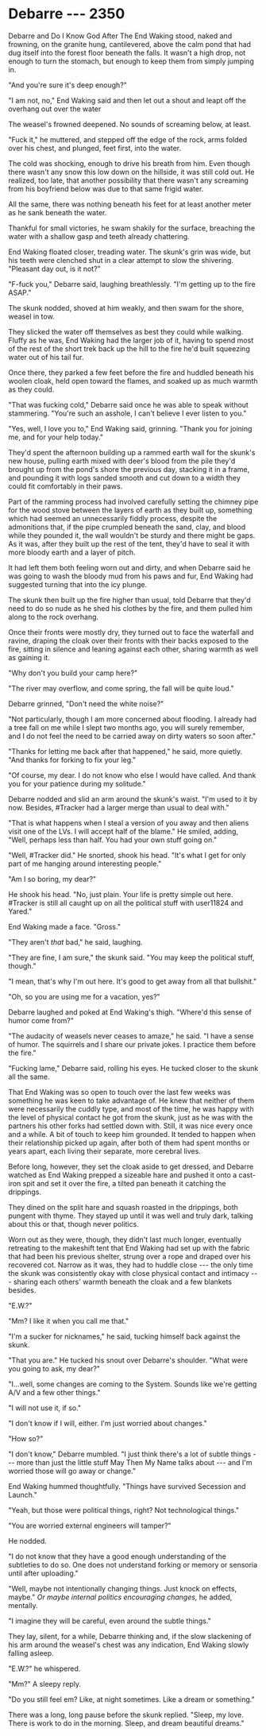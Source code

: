 # Debarre --- 2350

Debarre and Do I Know God After The End Waking stood, naked and frowning, on the granite hung, cantilevered, above the calm pond that had dug itself into the forest floor beneath the falls. It wasn't a high drop, not enough to turn the stomach, but enough to keep them from simply jumping in.

"And you're sure it's deep enough?"

"I am not, no," End Waking said and then let out a shout and leapt off the overhang out over the water

The weasel's frowned deepened. No sounds of screaming below, at least.

"Fuck it," he muttered, and stepped off the edge of the rock, arms folded over his chest, and plunged, feet first, into the water.

The cold was shocking, enough to drive his breath from him. Even though there wasn't any snow this low down on the hillside, it was still cold out. He realized, too late, that another possibility that there wasn't any screaming from his boyfriend below was due to that same frigid water.

All the same, there was nothing beneath his feet for at least another meter as he sank beneath the water.

Thankful for small victories, he swam shakily for the surface, breaching the water with a shallow gasp and teeth already chattering.

End Waking floated closer, treading water. The skunk's grin was wide, but his teeth were clenched shut in a clear attempt to slow the shivering. "Pleasant day out, is it not?"

"F-fuck you," Debarre said, laughing breathlessly. "I'm getting up to the fire ASAP."

The skunk nodded, shoved at him weakly, and then swam for the shore, weasel in tow.

They slicked the water off themselves as best they could while walking. Fluffy as he was, End Waking had the larger job of it, having to spend most of the rest of the short trek back up the hill to the fire he'd built squeezing water out of his tail fur.

Once there, they parked a few feet before the fire and huddled beneath his woolen cloak, held open toward the flames, and soaked up as much warmth as they could.

"That was fucking cold," Debarre said once he was able to speak without stammering. "You're such an asshole, I can't believe I ever listen to you."

"Yes, well, I love you to," End Waking said, grinning. "Thank you for joining me, and for your help today."

They'd spent the afternoon building up a rammed earth wall for the skunk's new house, pulling earth mixed with deer's blood from the pile they'd brought up from the pond's shore the previous day, stacking it in a frame, and pounding it with logs sanded smooth and cut down to a width they could fit comfortably in their paws.

Part of the ramming process had involved carefully setting the chimney pipe for the wood stove between the layers of earth as they built up, something which had seemed an unnecessarily fiddly process, despite the admonitions that, if the pipe crumpled beneath the sand, clay, and blood while they pounded it, the wall wouldn't be sturdy and there might be gaps. As it was, after they built up the rest of the tent, they'd have to seal it with more bloody earth and a layer of pitch.

It had left them both feeling worn out and dirty, and when Debarre said he was going to wash the bloody mud from his paws and fur, End Waking had suggested turning that into the icy plunge.

The skunk then built up the fire higher than usual, told Debarre that they'd need to do so nude as he shed his clothes by the fire, and them pulled him along to the rock overhang.

Once their fronts were mostly dry, they turned out to face the waterfall and ravine, draping the cloak over their fronts with their backs exposed to the fire, sitting in silence and leaning against each other, sharing warmth as well as gaining it.

"Why don't you build your camp here?"

"The river may overflow, and come spring, the fall will be quite loud."

Debarre grinned, "Don't need the white noise?"

"Not particularly, though I am more concerned about flooding. I already had a tree fall on me while I slept two months ago, you will surely remember, and I do not feel the need to be carried away on dirty waters so soon after."

"Thanks for letting me back after that happened," he said, more quietly. "And thanks for forking to fix your leg."

"Of course, my dear. I do not know who else I would have called. And thank you for your patience during my solitude."

Debarre nodded and slid an arm around the skunk's waist. "I'm used to it by now. Besides, #Tracker had a larger merge than usual to deal with."

"That is what happens when I steal a version of you away and then aliens visit one of the LVs. I will accept half of the blame." He smiled, adding, "Well, perhaps less than half. You had your own stuff going on."

"Well, #Tracker did." He snorted, shook his head. "It's what I get for only part of me hanging around interesting people."

"Am I so boring, my dear?"

He shook his head. "No, just plain. Your life is pretty simple out here. #Tracker is still all caught up on all the political stuff with user11824 and Yared."

End Waking made a face. "Gross."

"They aren't *that* bad," he said, laughing.

"They are fine, I am sure," the skunk said. "You may keep the political stuff, though."

"I mean, that's why I'm out here. It's good to get away from all that bullshit."

"Oh, so you are using me for a vacation, yes?"

Debarre laughed and poked at End Waking's thigh. "Where'd this sense of humor come from?"

"The audacity of weasels never ceases to amaze," he said. "I have a sense of humor. The squirrels and I share our private jokes. I practice them before the fire."

"Fucking lame," Debarre said, rolling his eyes. He tucked closer to the skunk all the same.

That End Waking was so open to touch over the last few weeks was something he was keen to take advantage of. He knew that neither of them were necessarily the cuddly type, and most of the time, he was happy with the level of physical contact he got from the skunk, just as he was with the partners his other forks had settled down with. Still, it was nice every once and a while. A bit of touch to keep him grounded. It tended to happen when their relationship picked up again, after both of them had spent months or years apart, each living their separate, more cerebral lives.

Before long, however, they set the cloak aside to get dressed, and Debarre watched as End Waking prepped a sizeable hare and pushed it onto a cast-iron spit and set it over the fire, a tilted pan beneath it catching the drippings.

They dined on the split hare and squash roasted in the drippings, both pungent with thyme. They stayed up until it was well and truly dark, talking about this or that, though never politics.

Worn out as they were, though, they didn't last much longer, eventually retreating to the makeshift tent that End Waking had set up with the fabric that had been his previous shelter, strung over a rope and draped over his recovered cot. Narrow as it was, they had to huddle close --- the only time the skunk was consistently okay with close physical contact and intimacy --- sharing each others' warmth beneath the cloak and a few blankets besides.

"E.W.?"

"Mm? I like it when you call me that."

"I'm a sucker for nicknames," he said, tucking himself back against the skunk.

"That you are." He tucked his snout over Debarre's shoulder. "What were you going to ask, my dear?"

"I...well, some changes are coming to the System. Sounds like we're getting A/V and a few other things."

"I will not use it, if so."

"I don't know if I will, either. I'm just worried about changes."

"How so?"

"I don't know," Debarre mumbled. "I just think there's a lot of subtle things --- more than just the little stuff May Then My Name talks about --- and I'm worried those will go away or change."

End Waking hummed thoughtfully. "Things have survived Secession and Launch."

"Yeah, but those were political things, right? Not technological things."

"You are worried external engineers will tamper?"

He nodded.

"I do not know that they have a good enough understanding of the subtleties to do so. One does not understand forking or memory or sensoria until after uploading."

"Well, maybe not intentionally changing things. Just knock on effects, maybe." *Or maybe internal politics encouraging changes,* he added, mentally.

"I imagine they will be careful, even around the subtle things."

They lay, silent, for a while, Debarre thinking and, if the slow slackening of his arm around the weasel's chest was any indication, End Waking slowly falling asleep.

"E.W.?" he whispered.

"Mm?" A sleepy reply.

"Do you still feel em? Like, at night sometimes. Like a dream or something."

There was a long, long pause before the skunk replied. "Sleep, my love. There is work to do in the morning. Sleep, and dream beautiful dreams."
